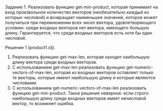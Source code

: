 Задание 1. Реализовать функцию get-min-product, которая принимает на вход произвольное количество векторов (необязательно каждый из которых числовой) и возвращает наименьшее значение, которое может получиться при перемножении всех чисел вектора, удовлетворяющего условию: среди входных векторов нет вектора, имеющего большую длину. Гарантируется, что среди входных векторов есть хотя бы один числовой.

Решение 1 (product1.clj). 
1) Реализовать функцию get-max-len, которая находит наибольшую длину вектора среди входных векторов.
2) С использованием get-max-len реализовать функцию get-numeric-vectors-of-max-len, которая из входных векторов оставляет только те векторы, которые имеют наибольшую длину и которые являются числовыми.
3) С использованием get-numeric-vectors-of-max-len реализовать функцию get-min-product.
Такое решение неверное: если строго наибольшую длину среди входных векторов имеет нечисловой вектор, то возникнет ошибка.
